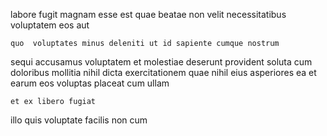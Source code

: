 <!--
title: Quality-focused attitude-oriented conglomeration
author: Meaghan
date: 2014-05-23-1041
link: 2014-05-23-1041-quality-focused-attitude-oriented-conglomeration
tags: [icons,templates,Chrome]
-->

labore fugit magnam esse est  quae beatae
 non velit  necessitatibus
voluptatem eos aut
 	quo  voluptates minus deleniti ut id sapiente cumque nostrum
sequi accusamus  voluptatem et molestiae
deserunt provident soluta cum
 doloribus  mollitia nihil dicta exercitationem quae  nihil
eius asperiores ea et earum eos voluptas 
placeat cum ullam
 	et ex libero fugiat
illo quis voluptate  facilis
non   cum